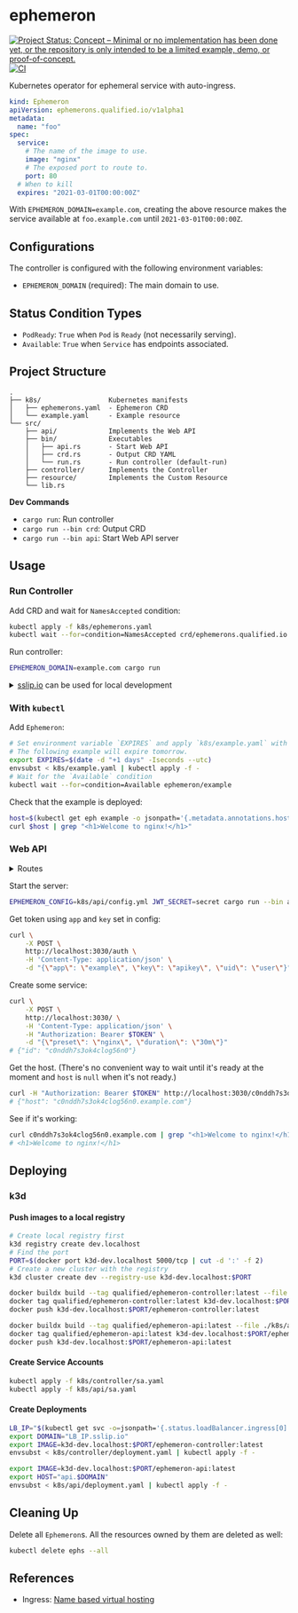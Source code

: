 # ephemeron

[![Project Status: Concept – Minimal or no implementation has been done yet, or the repository is only intended to be a limited example, demo, or proof-of-concept.](https://www.repostatus.org/badges/latest/concept.svg)](https://www.repostatus.org/#concept)
[![CI](https://github.com/kazk/ephemeron/workflows/CI/badge.svg)](https://github.com/kazk/ephemeron/actions?query=workflow%3ACI)


Kubernetes operator for ephemeral service with auto-ingress.

```yaml
kind: Ephemeron
apiVersion: ephemerons.qualified.io/v1alpha1
metadata:
  name: "foo"
spec:
  service:
    # The name of the image to use.
    image: "nginx"
    # The exposed port to route to.
    port: 80
  # When to kill
  expires: "2021-03-01T00:00:00Z"
```

With `EPHEMERON_DOMAIN=example.com`, creating the above resource makes the service available at `foo.example.com` until `2021-03-01T00:00:00Z`.

## Configurations

The controller is configured with the following environment variables:

- `EPHEMERON_DOMAIN` (required): The main domain to use.

## Status Condition Types

- `PodReady`: `True` when `Pod` is `Ready` (not necessarily serving).
- `Available`: `True` when `Service` has endpoints associated.

## Project Structure

```text
.
├── k8s/                 Kubernetes manifests
│   ├── ephemerons.yaml  - Ephemeron CRD
│   └── example.yaml     - Example resource
└── src/
    ├── api/             Implements the Web API
    ├── bin/             Executables
    │   ├── api.rs       - Start Web API
    │   ├── crd.rs       - Output CRD YAML
    │   └── run.rs       - Run controller (default-run)
    ├── controller/      Implements the Controller
    ├── resource/        Implements the Custom Resource
    └── lib.rs
```

**Dev Commands**

- `cargo run`: Run controller
- `cargo run --bin crd`: Output CRD
- `cargo run --bin api`: Start Web API server

## Usage 
### Run Controller

Add CRD and wait for `NamesAccepted` condition:
```bash
kubectl apply -f k8s/ephemerons.yaml
kubectl wait --for=condition=NamesAccepted crd/ephemerons.qualified.io
```

Run controller:
```bash
EPHEMERON_DOMAIN=example.com cargo run
```

<details>
<summary><a href="http://sslip.io">sslip.io</a> can be used for local development</summary>

`k3d/k3s` example:
```bash
LB_IP=$(kubectl get svc -o=jsonpath='{.status.loadBalancer.ingress[0].ip}' -n kube-system traefik)
EPHEMERON_DOMAIN="$LB_IP.sslip.io" cargo run
```

> `*.10.0.0.1.sslip.io` resolves to `10.0.0.1`

</details>

### With `kubectl`

Add `Ephemeron`:

```bash
# Set environment variable `EXPIRES` and apply `k8s/example.yaml` with it.
# The following example will expire tomorrow.
export EXPIRES=$(date -d "+1 days" -Iseconds --utc)
envsubst < k8s/example.yaml | kubectl apply -f -
# Wait for the `Available` condition
kubectl wait --for=condition=Available ephemeron/example
```

Check that the example is deployed:
```bash
host=$(kubectl get eph example -o jsonpath='{.metadata.annotations.host}')
curl $host | grep "<h1>Welcome to nginx!</h1>"
```

### Web API

<details>
<summary>Routes</summary>

- `POST /`: Create a new service based on `preset` specified in config that lives for `duration`.
  - Request `{preset: String, duration: String}`. Duration is a string like `5m`.
  - Response `{id: String}`. Use this `id` to control the resource.
- `GET /{id}`: Get the hostname of the service if available.
  - Response `{host: Option<String>}`. `host` is a string `{id}.{domain}` when available. Otherwise, `null`.
- `PATCH /{id}`: Update the expiration.
  - Request `{duration: String}`. Duration string like `5m`.
  - Response `{expires: DateTime<Utc>}`. The new expiration date time.
- `DELETE /{id}`: Delete the resource and any resources it owns.
- `POST /auth`: Authenticate with credentials set in config to get token. Other routes requires `Authorization: Bearer $TOKEN`.
  - Designed to be used by some backend service to authenticate on behalf of its user. `key` should be kept secret.
  - Request `{app: String, key: String, uid: String}`. `uid` must be unique within `app`.
  - Response `{token: String}`. `token` is a JWT with `sub` set to `{uid}@{app}`.

</details>

Start the server:

```bash
EPHEMERON_CONFIG=k8s/api/config.yml JWT_SECRET=secret cargo run --bin api
```

Get token using `app` and `key` set in config:

```bash
curl \
    -X POST \
    http://localhost:3030/auth \
    -H 'Content-Type: application/json' \
    -d "{\"app\": \"example\", \"key\": \"apikey\", \"uid\": \"user\"}"
```

Create some service:
```bash
curl \
    -X POST \
    http://localhost:3030/ \
    -H 'Content-Type: application/json' \
    -H "Authorization: Bearer $TOKEN" \
    -d "{\"preset\": \"nginx\", \"duration\": \"30m\"}"
# {"id": "c0nddh7s3ok4clog56n0"}
```

Get the host. (There's no convenient way to wait until it's ready at the moment and `host` is `null` when it's not ready.)
```bash
curl -H "Authorization: Bearer $TOKEN" http://localhost:3030/c0nddh7s3ok4clog56n0
# {"host": "c0nddh7s3ok4clog56n0.example.com"}
```

See if it's working:
```bash
curl c0nddh7s3ok4clog56n0.example.com | grep "<h1>Welcome to nginx!</h1>"
# <h1>Welcome to nginx!</h1>
```

## Deploying

### k3d

#### Push images to a local registry

```bash
# Create local registry first
k3d registry create dev.localhost
# Find the port
PORT=$(docker port k3d-dev.localhost 5000/tcp | cut -d ':' -f 2)
# Create a new cluster with the registry
k3d cluster create dev --registry-use k3d-dev.localhost:$PORT
```

```bash
docker buildx build --tag qualified/ephemeron-controller:latest --file ./k8s/controller/Dockerfile .
docker tag qualified/ephemeron-controller:latest k3d-dev.localhost:$PORT/ephemeron-controller:latest
docker push k3d-dev.localhost:$PORT/ephemeron-controller:latest
```

```bash
docker buildx build --tag qualified/ephemeron-api:latest --file ./k8s/api/Dockerfile .
docker tag qualified/ephemeron-api:latest k3d-dev.localhost:$PORT/ephemeron-api:latest
docker push k3d-dev.localhost:$PORT/ephemeron-api:latest
```
#### Create Service Accounts

```bash
kubectl apply -f k8s/controller/sa.yaml
kubectl apply -f k8s/api/sa.yaml
```

#### Create Deployments

```bash
LB_IP="$(kubectl get svc -o=jsonpath='{.status.loadBalancer.ingress[0].ip}' -n kube-system traefik)"
export DOMAIN="LB_IP.sslip.io"
export IMAGE=k3d-dev.localhost:$PORT/ephemeron-controller:latest
envsubst < k8s/controller/deployment.yaml | kubectl apply -f -

export IMAGE=k3d-dev.localhost:$PORT/ephemeron-api:latest
export HOST="api.$DOMAIN"
envsubst < k8s/api/deployment.yaml | kubectl apply -f -
```

## Cleaning Up

Delete all `Ephemeron`s. All the resources owned by them are deleted as well:
```bash
kubectl delete ephs --all
```

## References

- Ingress: [Name based virtual hosting](https://kubernetes.io/docs/concepts/services-networking/ingress/#name-based-virtual-hosting)
